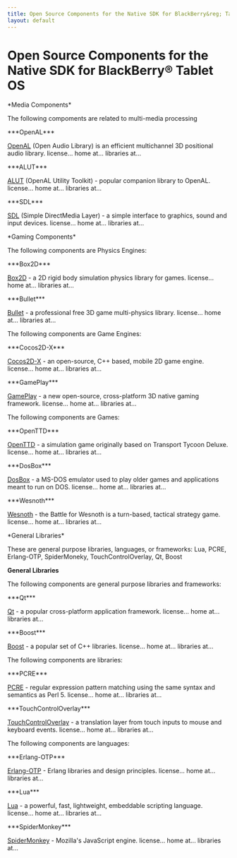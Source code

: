 ```yaml
---
title: Open Source Components for the Native SDK for BlackBerry&reg; Tablet OS
layout: default
---
```


# Open Source Components for the Native SDK for BlackBerry&reg; Tablet OS


<a name="media"/>
*Media Components*

The following compoments are related to multi-media processing

<a name="OpenAL"/>
***OpenAL***

[OpenAL](ndk/components.html#OpenAL) (Open Audio Library) is an efficient multichannel 3D positional audio library.
license...
home at...
libraries at...

<a name="ALUT"/>
***ALUT***

[ALUT](ndk/components.html#ALUT) (OpenAL Utility Toolkit) - popular companion library to OpenAL.
license...
home at...
libraries at...

<a name="SDL"/>
***SDL***

[SDL](ndk/components.html#SDL) (Simple DirectMedia Layer) - a simple interface to graphics, sound and input devices.
license...
home at...
libraries at...

<a name="gaming"/>
*Gaming Components*

The following components are Physics Engines:

<a name="Box2D"/>
***Box2D***

[Box2D](ndk/components.html#Box2D) - a 2D rigid body simulation physics library for games.
license...
home at...
libraries at...

<a name="Bullet"/>
***Bullet***

[Bullet](ndk/components.html#Bullet) - a professional free 3D game multi-physics library.
license...
home at...
libraries at...

The following components are Game Engines:

<a name="Cocos2D-X"/>
***Cocos2D-X***

[Cocos2D-X](ndk/components.html#Cocos2D-X) - an open-source, C++ based, mobile 2D game engine.
license...
home at...
libraries at...

<a name="GamePlay"/>
***GamePlay***

[GamePlay](ndk/components.html#GamePlay) - a new open-source, cross-platform 3D native gaming framework.
license...
home at...
libraries at...

The following components are Games:

<a name="OpenTTD"/>
***OpenTTD***

[OpenTTD](ndk/components.html#OpenTTD) - a simulation game originally based on Transport Tycoon Deluxe.
license...
home at...
libraries at...

<a name="DosBox"/>
***DosBox***

[DosBox](ndk/components.html#DosBox) - a MS-DOS emulator used to play older games and applications meant to run on DOS.
license...
home at...
libraries at...

<a name="Wesnoth"/>
***Wesnoth***

[Wesnoth](ndk/components.html#Wesnoth) - the Battle for Wesnoth is a turn-based, tactical strategy game. 
license...
home at...
libraries at...


<a name="libraries"/>
*General Libraries*

These are general purpose libraries, languages, or frameworks: Lua, PCRE, Erlang-OTP, SpiderMoneky, TouchControlOverlay, Qt, Boost


**General Libraries**

The following components are general purpose libraries and frameworks:

<a name="Qt"/>
***Qt***

[Qt](ndk/components.html#Qt) - a popular cross-platform application framework.
license...
home at...
libraries at...

<a name="Boost"/>
***Boost***

[Boost](ndk/components.html#Boost) - a popular set of C++ libraries.
license...
home at...
libraries at...

The following components are libraries:

<a name="PCRE"/>
***PCRE***

[PCRE](ndk/components.html#PCRE) - regular expression pattern matching using the same syntax and semantics as Perl 5.
license...
home at...
libraries at...

<a name="TouchControlOverlay"/>
***TouchControlOverlay***

[TouchControlOverlay](ndk/components.html#TouchControlOverlay) - a translation layer from touch inputs to mouse and keyboard events.
license...
home at...
libraries at...

The following components are languages:

<a name="Erlang-OTP"/>
***Erlang-OTP***

[Erlang-OTP](ndk/components.html#Erlang-OTP) - Erlang libraries and design principles.
license...
home at...
libraries at...

<a name="Lua"/>
***Lua***

[Lua](ndk/components.html#Lua) - a powerful, fast, lightweight, embeddable scripting language.
license...
home at...
libraries at...

<a name="SpiderMonkey"/>
***SpiderMonkey***

[SpiderMonkey](ndk/components.html#SpiderMonkey) - Mozilla's JavaScript engine.
license...
home at...
libraries at...



